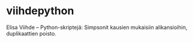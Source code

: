 viihdepython
============

Elisa Viihde – Python-skriptejä: Simpsonit kausien mukaisiin alikansioihin, duplikaattien poisto.
